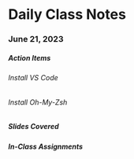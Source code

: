 # Daily Class Notes

### June 21, 2023

##### Action Items

###### Install VS Code

###### Install Oh-My-Zsh

##### Slides Covered


##### In-Class Assignments

